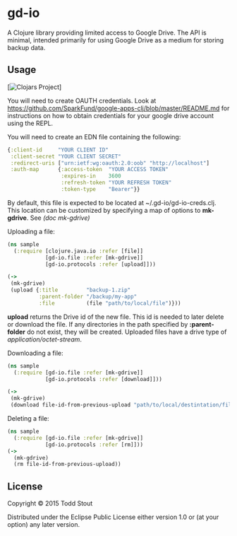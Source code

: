 # gd-io

A Clojure library providing limited access to Google Drive.
The API is minimal, intended primarily for using Google Drive
as a medium for storing backup data.

## Usage

[![Clojars Project](https://img.shields.io/clojars/v/com.github.tstout/gd-io.svg)]

You will need to create OAUTH credentials. 
Look at https://github.com/SparkFund/google-apps-clj/blob/master/README.md for instructions on how to obtain credentials
for your google drive account using the REPL.

You will need to create an EDN file containing the following:

```clojure
{:client-id     "YOUR CLIENT ID"
 :client-secret "YOUR CLIENT SECRET"
 :redirect-uris ["urn:ietf:wg:oauth:2.0:oob" "http://localhost"]
 :auth-map      {:access-token  "YOUR ACCESS TOKEN"
                 :expires-in    3600
                 :refresh-token "YOUR REFRESH TOKEN"
                 :token-type    "Bearer"}}
``` 

By default, this file is expected to be located at ~/.gd-io/gd-io-creds.clj.
This location can be customized by specifying a map of options to **mk-gdrive**. See 
*(doc mk-gdrive)*

Uploading a file:
```clojure
(ns sample
  (:require [clojure.java.io :refer [file]]
            [gd-io.file :refer [mk-gdrive]]
            [gd-io.protocols :refer [upload]]))

(->
 (mk-gdrive)
 (upload {:title         "backup-1.zip"
          :parent-folder "/backup/my-app"
          :file          (file "path/to/local/file")}))

```
**upload** returns the Drive id of the new file. This id is needed to later delete or download the file.
If any directories in the path specified by **:parent-folder** do not exist, they will be created.
Uploaded files have a drive type of *application/octet-stream*.

Downloading a file:
```clojure
(ns sample
  (:require [gd-io.file :refer [mk-gdrive]]
            [gd-io.protocols :refer [download]]))

(->
 (mk-gdrive)
 (download file-id-from-previous-upload "path/to/local/destintation/file")
```

Deleting a file:
```clojure
(ns sample
  (:require [gd-io.file :refer [mk-gdrive]]
            [gd-io.protocols :refer [rm]]))
(->
  (mk-gdrive)
  (rm file-id-from-previous-upload))
``` 


## License

Copyright © 2015 Todd Stout

Distributed under the Eclipse Public License either version 1.0 or (at
your option) any later version.
